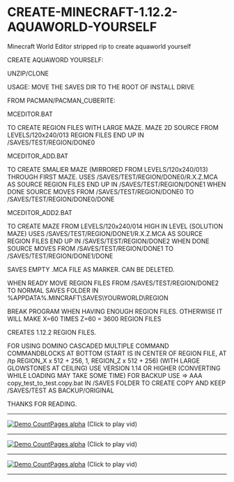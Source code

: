 # CREATE-MINECRAFT-1.12.2-AQUAWORLD-YOURSELF
Minecraft World Editor stripped rip to create aquaworld yourself

CREATE AQUAWORD YOURSELF:

UNZIP/CLONE

USAGE: MOVE THE SAVES DIR TO THE ROOT OF INSTALL DRIVE

FROM PACMAN/PACMAN_CUBERITE:

MCEDITOR.BAT

TO CREATE REGION FILES WITH LARGE MAZE.
MAZE 2D SOURCE FROM LEVELS/120x240/013
REGION FILES END UP IN /SAVES/TEST/REGION/DONE0


MCEDITOR_ADD.BAT

TO CREATE SMALlER MAZE (MIRRORED FROM LEVELS/120x240/013) THROUGH FIRST MAZE.
USES /SAVES/TEST/REGION/DONE0/R.X.Z.MCA AS SOURCE
REGION FILES END UP IN /SAVES/TEST/REGION/DONE1
WHEN DONE SOURCE MOVES FROM /SAVES/TEST/REGION/DONE0 TO /SAVES/TEST/REGION/DONE0/DONE


MCEDITOR_ADD2.BAT

TO CREATE MAZE FROM LEVELS/120x240/014 HIGH IN LEVEL (SOLUTION MAZE)
USES /SAVES/TEST/REGION/DONE1/R.X.Z.MCA AS SOURCE
REGION FILES END UP IN /SAVES/TEST/REGION/DONE2
WHEN DONE SOURCE MOVES FROM /SAVES/TEST/REGION/DONE1 TO /SAVES/TEST/REGION/DONE1/DONE

SAVES EMPTY .MCA FILE AS MARKER. CAN BE DELETED.

WHEN READY MOVE REGION FILES FROM /SAVES/TEST/REGION/DONE2 TO NORMAL SAVES FOLDER IN %APPDATA\%\.MINCRAFT\SAVES\YOURWORLD\REGION

BREAK PROGRAM WHEN HAVING ENOUGH REGION FILES. OTHERWISE IT WILL MAKE X=60 TIMES Z=60 = 3600 REGION FILES

CREATES 1.12.2 REGION FILES.

FOR USING DOMINO CASCADED MULTIPLE COMMAND COMMANDBLOCKS AT BOTTOM
	(START IS IN CENTER OF REGION FILE, AT /tp REGION_X x 512 + 256, 1, REGION_Z x 512 + 256) (WITH LARGE GLOWSTONES AT CEILING)
	USE VERSION 1.14 OR HIGHER (CONVERTING WHILE LOADING MAY TAKE SOME TIME)
	FOR BACKUP USE => AAA copy_test_to_test.copy.bat IN /SAVES FOLDER TO CREATE COPY AND KEEP /SAVES/TEST AS BACKUP/ORIGINAL

THANKS FOR READING.

***
[![Demo CountPages alpha](https://github.com/HakkaTjakka/AQUAWORLD/blob/main/Untitled.jpg)](https://www.youtube.com/embed/ec3Z_iEoSNw)
(Click to play vid)
***
[![Demo CountPages alpha](https://github.com/HakkaTjakka/AQUAWORLD/blob/main/Untitled2.jpg)](https://www.youtube.com/embed/Q0EHdVRxQAs)
(Click to play vid)
***
[![Demo CountPages alpha](https://github.com/HakkaTjakka/AQUAWORLD/blob/main/Untitled3.jpg)](https://www.youtube.com/embed/w0P11M29Mx8)
(Click to play vid)
***



